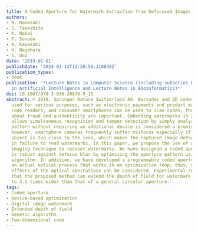 ```yaml
---
title: A Coded Aperture for Watermark Extraction from Defocused Images
authors:
- H. Hamasaki
- S. Takeshita
- K. Nakai
- T. Sonoda
- H. Kawasaki
- H. Nagahara
- S. Ono
date: '2019-01-01'
publishDate: '2024-01-12T12:26:50.118838Z'
publication_types:
- book
publication: '*Lecture Notes in Computer Science (including subseries Lecture Notes
  in Artificial Intelligence and Lecture Notes in Bioinformatics)*'
doi: 10.1007/978-3-030-20876-9_15
abstract: © 2019, Springer Nature Switzerland AG. Barcodes and 2D codes are widely
  used for various purposes, such as electronic payments and product management. Special
  code readers, and consumer smartphones can be used to scan codes; thus concerns
  about fraud and authenticity are important. Embedding watermarks in 2D codes, which
  allows simultaneous recognition and tamper detection by simply analyzing the captured
  pattern without requiring an additional device is considered a promising solution.
  However, smartphone cameras frequently suffer misfocus especially if the target
  object is too close to the lens, which makes the captured image defocused and results
  in failure to read watermarks. In this paper, we propose the use of a coded aperture
  imaging technique to recover watermarks. We have designed a coded aperture that
  is robust against defocus blur by optimizing the aperture pattern using a genetic
  algorithm. In addition, we have developed a programmable coded aperture that includes
  an actual optical process that works in an optimization loop; thus, the complicated
  effects of the optical aberrations can be considered. Experimental results demonstrate
  that the proposed method can extend the depth of field for watermark extraction
  to 3.1 times wider than that of a general circular aperture.
tags:
- Coded aperture
- Device-based optimization
- Digital image watermark
- Extended depth of field
- Genetic algorithm
- Two-dimensional code
---
```


